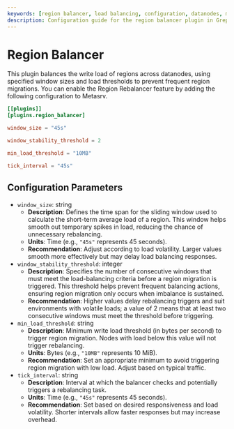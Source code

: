 ```yaml
---
keywords: [region balancer, load balancing, configuration, datanodes, migration]
description: Configuration guide for the region balancer plugin in GreptimeDB Enterprise, which balances write loads across datanodes to prevent frequent region migrations.
---
```


# Region Balancer

This plugin balances the write load of regions across datanodes, using specified window sizes and load thresholds to prevent frequent region migrations. You can enable the Region Rebalancer feature by adding the following configuration to Metasrv.

```toml
[[plugins]]
[plugins.region_balancer]

window_size = "45s"

window_stability_threshold = 2

min_load_threshold = "10MB"

tick_interval = "45s"
```

## Configuration Parameters

- `window_size`: string
  - **Description**: Defines the time span for the sliding window used to calculate the short-term average load of a region. This window helps smooth out temporary spikes in load, reducing the chance of unnecessary rebalancing.
  - **Units**: Time (e.g., `"45s"` represents 45 seconds).
  - **Recommendation**: Adjust according to load volatility. Larger values smooth more effectively but may delay load balancing responses.
- `window_stability_threshold`: integer
  - **Description**: Specifies the number of consecutive windows that must meet the load-balancing criteria before a region migration is triggered. This threshold helps prevent frequent balancing actions, ensuring region migration only occurs when imbalance is sustained.
  - **Recommendation**: Higher values delay rebalancing triggers and suit environments with volatile loads; a value of 2 means that at least two consecutive windows must meet the threshold before triggering.
- `min_load_threshold`: string
  - **Description**: Minimum write load threshold (in bytes per second) to trigger region migration. Nodes with load below this value will not trigger rebalancing.
  - **Units**: Bytes (e.g., `"10MB"` represents 10 MiB).
  - **Recommendation**: Set an appropriate minimum to avoid triggering region migration with low load. Adjust based on typical traffic.
- `tick_interval`: string
  - **Description**: Interval at which the balancer checks and potentially triggers a rebalancing task.
  - **Units**: Time (e.g., `"45s"` represents 45 seconds).
  - **Recommendation**: Set based on desired responsiveness and load volatility. Shorter intervals allow faster responses but may increase overhead.